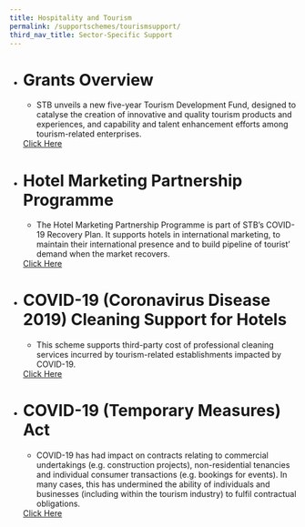 ```yaml
---
title: Hospitality and Tourism 
permalink: /supportschemes/tourismsupport/
third_nav_title: Sector-Specific Support
---
```


<div class="gobizfinsup1Table">
  <ul class="gobizfinsup1Table-firstTable">
    <li class="gobizfinsup1Table-firstTable_table">
      <h1 class="gobizfinsup1Table-firstTable_table__header">Grants Overview</h1>
      <ul class="gobizfinsup1Table-firstTable_table__options">
        <li>STB unveils a new five-year Tourism Development Fund, designed to catalyse the creation of innovative and quality tourism products and experiences, and capability and talent enhancement efforts among tourism-related enterprises.</li>
      </ul>
      <a href="https://go.gov.sg/tourism2"><div class="gobizfinsup1Table-firstTable_table__getstart">Click Here</div></a>
    </li>
  </ul>
</div>

<div class="gobizfinsup1Table">
  <ul class="gobizfinsup1Table-firstTable">
    <li class="gobizfinsup1Table-firstTable_table">
      <h1 class="gobizfinsup1Table-firstTable_table__header">Hotel Marketing Partnership Programme</h1>
      <ul class="gobizfinsup1Table-firstTable_table__options">
        <li>The Hotel Marketing Partnership Programme is part of STB’s COVID-19 Recovery Plan. It supports hotels in international marketing, to maintain their international presence and to build pipeline of tourist’ demand when the market recovers.</li>
      </ul>
      <a href="https://go.gov.sg/tourism4"><div class="gobizfinsup1Table-firstTable_table__getstart">Click Here</div></a>
    </li>
  </ul>
</div>

<div class="gobizfinsup1Table">
  <ul class="gobizfinsup1Table-firstTable">
    <li class="gobizfinsup1Table-firstTable_table">
      <h1 class="gobizfinsup1Table-firstTable_table__header">COVID-19 (Coronavirus Disease 2019) Cleaning Support for Hotels</h1>
      <ul class="gobizfinsup1Table-firstTable_table__options">
        <li>This scheme supports third-party cost of professional cleaning services incurred by tourism-related establishments impacted by COVID-19.</li>
      </ul>
      <a href="https://go.gov.sg/tourism5"><div class="gobizfinsup1Table-firstTable_table__getstart">Click Here</div></a>
    </li>
  </ul>
</div>

<div class="gobizfinsup1Table">
  <ul class="gobizfinsup1Table-firstTable">
    <li class="gobizfinsup1Table-firstTable_table">
      <h1 class="gobizfinsup1Table-firstTable_table__header">COVID-19 (Temporary Measures) Act</h1>
      <ul class="gobizfinsup1Table-firstTable_table__options">
        <li>COVID-19 has had impact on contracts relating to commercial undertakings (e.g. construction projects), non-residential tenancies and individual consumer transactions (e.g. bookings for events). In many cases, this has undermined the ability of individuals and businesses (including within the tourism industry) to fulfil contractual obligations.</li>
      </ul>
      <a href="https://go.gov.sg/tourism3"><div class="gobizfinsup1Table-firstTable_table__getstart">Click Here</div></a>
    </li>
  </ul>
</div>